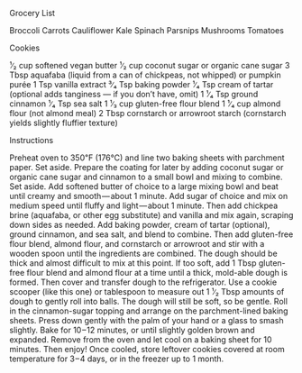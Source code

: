 Grocery List

Broccoli
Carrots
Cauliflower
Kale
Spinach
Parsnips
Mushrooms
Tomatoes

Cookies

¹∕₂ cup softened vegan butter
¹∕₂ cup coconut sugar or organic cane sugar
3 Tbsp aquafaba (liquid from a can of chickpeas, not whipped) or pumpkin purée
1 Tsp vanilla extract
³∕₄ Tsp baking powder
¹∕₄ Tsp cream of tartar (optional adds tanginess — if you don’t have, omit)
1 ¹∕₄ Tsp ground cinnamon
¹∕₄ Tsp sea salt
1 ¹∕₃ cup gluten-free flour blend
1 ¹∕₄ cup almond flour (not almond meal)
2 Tbsp cornstarch or arrowroot starch (cornstarch yields slightly fluffier texture)

Instructions

Preheat oven to 350℉ (176℃) and line two baking sheets with parchment paper. Set aside.
Prepare the coating for later by adding coconut sugar or organic cane sugar and cinnamon to a small bowl and mixing to combine. Set aside.
Add softened butter of choice to a large mixing bowl and beat until creamy and smooth — about 1 minute.
Add sugar of choice and mix on medium speed until fluffy and light — about 1 minute. Then add chickpea brine (aquafaba, or other egg substitute) and vanilla and mix again, scraping down sides as needed.
Add baking powder, cream of tartar (optional), ground cinnamon, and sea salt, and blend to combine. Then add gluten-free flour blend, almond flour, and cornstarch or arrowroot and stir with a wooden spoon until the ingredients are combined.
The dough should be thick and almost difficult to mix at this point. If too soft, add 1 Tbsp gluten-free flour blend and almond flour at a time until a thick, mold-able dough is formed. Then cover and transfer dough to the refrigerator.
Use a cookie scooper (like this one) or tablespoon to measure out 1 ¹∕₂ Tbsp amounts of dough to gently roll into balls. The dough will still be soft, so be gentle. Roll in the cinnamon-sugar topping and arrange on the parchment-lined baking sheets. Press down gently with the palm of your hand or a glass to smash slightly.
Bake for 10 – 12 minutes, or until slightly golden brown and expanded. Remove from the oven and let cool on a baking sheet for 10 minutes. Then enjoy!
Once cooled, store leftover cookies covered at room temperature for 3 – 4 days, or in the freezer up to 1 month.
